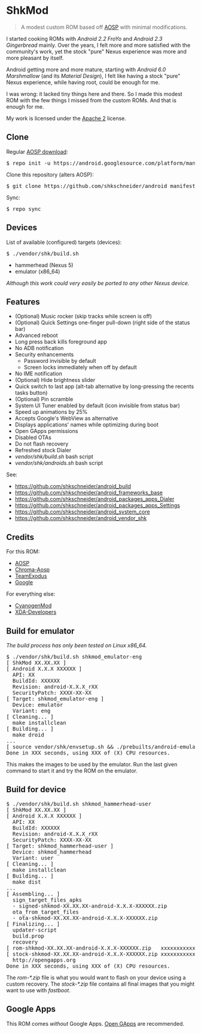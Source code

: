 # ShkMod

> A modest custom ROM based off [AOSP](https://android.googlesource.com/) with minimal modifications.

I started cooking ROMs with _Android 2.2 FroYo_ and _Android 2.3 Gingerbread_ mainly.
Over the years, I felt more and more satisfied with the community's work, yet the stock "pure" Nexus experience was more and more pleasant by itself.

Android getting more and more mature, starting with _Android 6.0 Marshmallow_ (and its _Material Design_), I felt like having a stock "pure" Nexus experience, while having root, could be enough for me.

I was wrong: it lacked tiny things here and there. So I made this modest ROM with the few things I missed from the custom ROMs. And that is enough for me.

My work is licensed under the [Apache 2](http://www.apache.org/licenses/LICENSE-2.0.txt) license.

## Clone

Regular [AOSP download](https://source.android.com/source/downloading.html):
<pre>$ repo init -u https://android.googlesource.com/platform/manifest -b master</pre>
Clone this repository (alters AOSP):
<pre>$ git clone https://github.com/shkschneider/android_manifest.git .repo/local_manifests</pre>
Sync:
<pre>$ repo sync</pre>

## Devices

List of available (configured) targets (devices):
<pre>$ ./vendor/shk/build.sh</pre>

- hammerhead (Nexus 5)
- emulator (x86_64)

_Although this work could very easily be ported to any other Nexus device._

## Features

- (Optional) Music rocker (skip tracks while screen is off)
- (Optional) Quick Settings one-finger pull-down (right side of the status bar)
- Advanced reboot
- Long press back kills foreground app
- No ADB notification
- Security enhancements
  - Password invisible by default
  - Screen locks immediately when off by default
- No IME notification
- (Optional) Hide brightness slider
- Quick switch to last app (alt-tab alternative by long-pressing the recents tasks button)
- (Optional) Pin scramble
- System UI Tuner enabled by default (icon invisible from status bar)
- Speed up animations by 25%
- Accepts Google's WebView as alternative
- Displays applications' names while optimizing during boot
- Open GApps permissions
- Disabled OTAs
- Do not flash recovery
- Refreshed stock Dialer
- _vendor/shk/build.sh_ bash script
- _vendor/shk/androids.sh_ bash script

See:
* https://github.com/shkschneider/android_build
* https://github.com/shkschneider/android_frameworks_base
* https://github.com/shkschneider/android_packages_apps_Dialer
* https://github.com/shkschneider/android_packages_apps_Settings
* https://github.com/shkschneider/android_system_core
* https://github.com/shkschneider/android_vendor_shk

## Credits

For this ROM:
- [AOSP](https://android.googlesource.com/)
- [Chroma-Aosp](https://github.com/Chroma-Aosp)
- [TeamExodus](https://github.com/TeamExodus)
- [Google](https://developers.google.com/android/nexus/drivers)

For everything else:
- [CyanogenMod](https://github.com/CyanogenMod)
- [XDA-Developers](http://forum.xda-developers.com)

## Build for emulator

_The build process has only been tested on Linux x86_64._

<pre>$ ./vendor/shk/build.sh shkmod_emulator-eng
[ ShkMod XX.XX.XX ]
[ Android X.X.X XXXXXX ]
  API: XX
  BuildId: XXXXXX
  Revision: android-X.X.X_rXX
  SecurityPatch: XXXX-XX-XX
[ Target: shkmod_emulator-eng ]
  Device: emulator
  Variant: eng
[ Cleaning... ]
  make installclean
[ Building... ]
  make droid
...
[ source vendor/shk/envsetup.sh && ./prebuilts/android-emulator/linux-x86_64/emulator -skin WVGA800 -memory 2014 -gpu on -sysdir out/target/product/generic_x86_64 -sdcard out/target/product/generic_x86_64/sdcard.img ]
Done in XXX seconds, using XXX of (X) CPU resources.
</pre>

This makes the images to be used by the emulator. Run the last given command to start it and try the ROM on the emulator.

## Build for device

<pre>$ ./vendor/shk/build.sh shkmod_hammerhead-user
[ ShkMod XX.XX.XX ]
[ Android X.X.X XXXXXX ]
  API: XX
  BuildId: XXXXXX
  Revision: android-X.X.X_rXX
  SecurityPatch: XXXX-XX-XX
[ Target: shkmod_hammerhead-user ]
  Device: shkmod_hammerhead
  Variant: user
[ Cleaning... ]
  make installclean
[ Building... ]
  make dist
...
[ Assembling... ]
  sign_target_files_apks
  - signed-shkmod-XX.XX.XX-android-X.X.X-XXXXXX.zip
  ota_from_target_files
  - ota-shkmod-XX.XX.XX-android-X.X.X-XXXXXX.zip
[ Finalizing... ]
  updater-script
  build.prop
  recovery
[ rom-shkmod-XX.XX.XX-android-X.X.X-XXXXXX.zip   xxxxxxxxxxxxxxxxxxxxxxxxxxxxxxxx ]
[ stock-shkmod-XX.XX.XX-android-X.X.X-XXXXXX.zip xxxxxxxxxxxxxxxxxxxxxxxxxxxxxxxx ]
  http://opengapps.org
Done in XXX seconds, using XXX of (X) CPU resources.</pre>

The _rom-*.zip_ file is what you would want to flash on your device using a custom recovery.
The _stock-*.zip_ file contains all final images that you might want to use with _fastboot_.

## Google Apps

This ROM comes _without_ Google Apps. [Open GApps](http://opengapps.org) are recommended.
